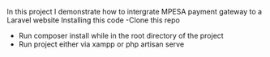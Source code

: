 In this project I demonstrate how to intergrate MPESA payment gateway to a Laravel website
Installing this code
   -Clone this repo
   - Run composer install while in the root directory of the project
   - Run project either via xampp or php artisan serve
